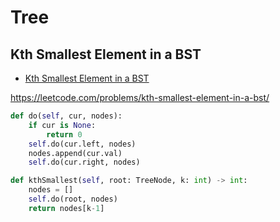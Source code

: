 # Tree

## Kth Smallest Element in a BST

+ [Kth Smallest Element in a BST](#kth-smallest-element-in-a-bst)

https://leetcode.com/problems/kth-smallest-element-in-a-bst/

``` python
def do(self, cur, nodes):
    if cur is None:
        return 0
    self.do(cur.left, nodes)
    nodes.append(cur.val)
    self.do(cur.right, nodes)

def kthSmallest(self, root: TreeNode, k: int) -> int:
    nodes = []
    self.do(root, nodes)
    return nodes[k-1]
```